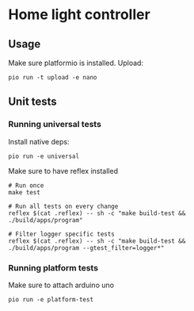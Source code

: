 # Home light controller

## Usage

Make sure platformio is installed. Upload:

```
pio run -t upload -e nano
```

## Unit tests

### Running universal tests

Install native deps:
```
pio run -e universal
```

Make sure to have reflex installed

```
# Run once
make test

# Run all tests on every change
reflex $(cat .reflex) -- sh -c "make build-test && ./build/apps/program"

# Filter logger specific tests
reflex $(cat .reflex) -- sh -c "make build-test && ./build/apps/program --gtest_filter=logger*"
```

### Running platform tests

Make sure to attach arduino uno

```
pio run -e platform-test
```